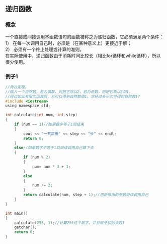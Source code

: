 ## 递归函数  
### 概念
一个直接或间接调用本函数语句的函数被称之为递归函数，它必须满足两个条件：   
1） 在每一次调用自己时，必须是（在某种意义上）更接近于解；   
2） 必须有一个终止处理或计算的准则。   
在实际使用中，递归函数由于消耗时间比较长（相比for循环和while循环），所以很少使用。   
### 例子1
```c
//角谷定理。   
//输入一个自然数，若为偶数，则把它除以2，若为奇数，则把它乘以3加1。    
//经过如此有限次运算后，总可以得到自然数值1。求经过多少次可得到自然数1?   
#include <iostream>   
using namespace std;   

int calculate(int num, int step)   
{   
	if (num == 1)//如果数字等于1则结束  
	{   
		cout << "一共需要" << step << "步" << endl;   
		return 0;   
	}  
	else//如果数字不等于1就继续调用自己算下去     
	{  
		if (num % 2)  
		{   
			num= num * 3 + 1;  
		}  
		else   
		{   
			num /= 2;   
		}  
		return calculate(num, step + 1);//用新得出的参数继续调用自己    
	}  
}    

int main()  
{  
	calculate(255, 1);//计算255这个数字，并且赋予初始步数1  
	getchar();   
	return 0;  
}    
```